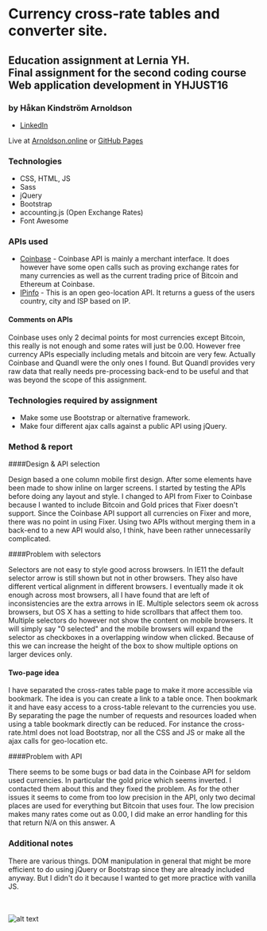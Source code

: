 # Currency cross-rate tables and converter site.

## Education assignment at Lernia YH.<br>Final assignment for the second coding course<br>Web application development in YHJUST16

### by Håkan Kindström Arnoldson
  * [LinkedIn](https://www.linkedin.com/in/arnoldson)

Live at [Arnoldson.online](https://arnoldson.online/projects/currency/) or [GitHub Pages](https://hkarn.github.io/currency-exchange-rates-front/)


### Technologies
  * CSS, HTML, JS
  * Sass
  * jQuery
  * Bootstrap
  * accounting.js (Open Exchange Rates)
  * Font Awesome


### APIs used
  * [Coinbase](https://developers.coinbase.com/api/v2) - Coinbase API is mainly a merchant interface. It does however have some open calls such as proving exchange rates for many currencies as well as the current trading price of Bitcoin and Ethereum at Coinbase.
  * [IPinfo](https://ipinfo.io) - This is an open geo-location API. It returns a guess of the users country, city and ISP based on IP.

#### Comments on APIs
  Coinbase uses only 2 decimal points for most currencies except Bitcoin, this really is not enough and some rates will just be 0.00. However free currency APIs especially including metals and bitcoin are very few. Actually Coinbase and Quandl were the only ones I found. But Quandl provides very raw data that really needs pre-processing back-end to be useful and that was beyond the scope of this assignment.


### Technologies required by assignment
  * Make some use Bootstrap or alternative framework.
  * Make four different ajax calls against a public API using jQuery.


### Method & report

####Design & API selection

Design based a one column mobile first design. After some elements have been made to show inline on larger screens.
I started by testing the APIs before doing any layout and style. I changed to API from Fixer to Coinbase because I wanted to include Bitcoin and Gold prices that Fixer doesn't support. Since the Coinbase API support all currencies on Fixer and more, there was no point in using Fixer. Using two APIs without merging them in a back-end to a new API would also, I think, have been rather unnecessarily complicated.


####Problem with selectors

Selectors are not easy to style good across browsers. In IE11 the default selector arrow is still shown but not in other browsers. They also have different vertical alignment in different browsers. I eventually made it ok enough across most browsers, all I have found that are left of inconsistencies are the extra arrows in IE.
Multiple selectors seem ok across browsers, but OS X has a setting to hide scrollbars that affect them too.
Multiple selectors do however not show the content on mobile browsers. It will simply say "0 selected" and the mobile browsers
will expand the selector as checkboxes in a overlapping window when clicked. Because of this we can increase the height of the box to show multiple options on larger devices only.


#### Two-page idea

I have separated the cross-rates table page to make it more accessible via bookmark. The idea is you can create a link to a table once. Then bookmark it and have easy access to a cross-table relevant to the currencies you use. By separating the page the number of requests and resources loaded when using a table bookmark directly can be reduced. For instance the cross-rate.html does not load Bootstrap, nor all the CSS and JS or make all the ajax calls for geo-location etc.


####Problem with API

There seems to be some bugs or bad data in the Coinbase API for seldom used currencies. In particular the gold price which seems inverted. I contacted them about this and they fixed the problem. As for the other issues it seems to come from too low precision in the API, only two decimal places are used for everything but Bitcoin that uses four.
The low precision makes many rates come out as 0.00, I did make an error handling for this that return N/A on this answer.
A


### Additional notes

There are various things. DOM manipulation in general that might be more efficient to do using jQuery or Bootstrap since they are already included anyway. But I didn't do it because I wanted to get more practice with vanilla JS.

<br><br>
  ![alt text](http://yhguiden.se/files/school/logo/211/download.png "Lernia Logo")
